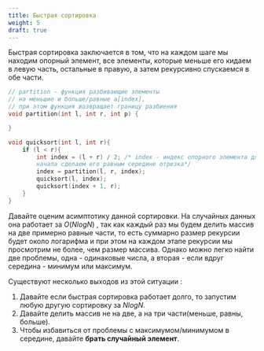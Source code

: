 ```yaml
---
title: Быстрая сортировка
weight: 5
draft: true
---
```


Быстрая сортировка заключается в том, что на каждом шаге мы находим опорный элемент, все элементы, которые меньше его кидаем в левую часть, остальные в правую, а затем рекурсивно спускаемся в обе части.

```cpp
// partition - функция разбивающие элементы 
// на меньшие и больше/равные a[index], 
// при этом функция возвращает границу разбиения
void partition(int l, int r, int p) {

}

void quicksort(int l, int r){
    if (l < r){
        int index = (l + r) / 2; /* index - индекс опорного элемента для 
        начала сделаем его равным середине отрезка*/
        index = partition(l, r, index);
        quicksort(l, index);
        quicksort(index + 1, r);
    }
}
```

Давайте оценим асимптотику данной сортировки. На случайных данных она работает за $O(NlogN)$ , так как каждый раз мы будем делить массив на две примерно равные части, то есть суммарно размер рекурсии будет около логарифма и при этом на каждом этапе рекурсии мы просмотрим не более, чем размер массива.
 Однако можно легко найти две проблемы, одна - одинаковые числа, а вторая - если вдруг середина - минимум или максимум.

Существуют несколько выходов из этой ситуации :

1. Давайте если быстрая сортировка работает долго, то запустим любую другую сортировку за $NlogN$.
2. Давайте делить массив не на две, а на три части(меньше, равны, больше).
3. Чтобы избавиться от проблемы с максимумом/минимумом в середине, давайте **брать случайный элемент**.
